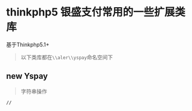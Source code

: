 # thinkphp5 银盛支付常用的一些扩展类库

基于Thinkphp5.1+

> 以下类库都在`\\aler\\yspay`命名空间下

## new Yspay

> 字符串操作

```
// 


```
